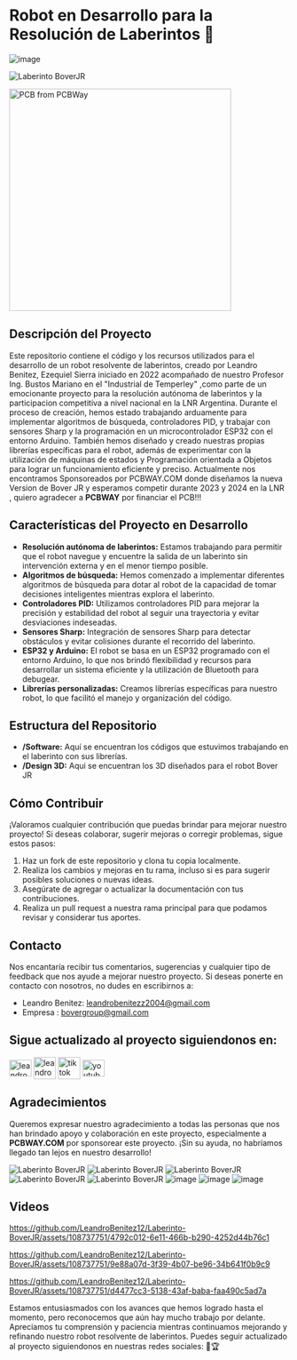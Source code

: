 # Robot en Desarrollo para la Resolución de Laberintos 🚧

![image](https://github.com/LeandroBenitez12/Laberinto-BoverJR/assets/108737751/fc53aeef-5db7-40ba-8f84-613de3c5e623)

![Laberinto BoverJR](https://github.com/LeandroBenitez12/Laberinto-BoverJR/assets/108737751/8e0e0711-0f1c-469e-903a-441d05014f11) 

<a href="https://www.pcbway.com/project/shareproject/Bover_JR_Maze_Robot_1de85bd7.html"><img src="https://www.pcbway.com/project/img/images/frompcbway-1220.png" alt="PCB from PCBWay" width=400 /></a>

## Descripción del Proyecto

Este repositorio contiene el código y los recursos utilizados para el desarrollo de un robot resolvente de laberintos, creado por Leandro Benitez, Ezequiel Sierra iniciado en 2022 acompañado de nuestro Profesor Ing. Bustos Mariano en el "Industrial de Temperley" ,como parte de un emocionante proyecto para la resolución autónoma de laberintos y la participacion competitiva a nivel nacional en la LNR Argentina. Durante el proceso de creación, hemos estado trabajando arduamente para implementar algoritmos de búsqueda, controladores PID, y trabajar con sensores Sharp y la programación en un microcontrolador ESP32 con el entorno Arduino. También hemos diseñado y creado nuestras propias librerías específicas para el robot, además de experimentar con la utilización de máquinas de estados y Programación orientada a Objetos para lograr un funcionamiento eficiente y preciso.
Actualmente nos encontramos Sponsoreados por PCBWAY.COM donde diseñamos la nueva Version de Bover JR y esperamos competir durante 2023 y 2024 en la LNR , quiero agradecer a **PCBWAY** por financiar el PCB!!!

## Características del Proyecto en Desarrollo

- **Resolución autónoma de laberintos:** Estamos trabajando para permitir que el robot navegue y encuentre la salida de un laberinto sin intervención externa y en el menor tiempo posible.
- **Algoritmos de búsqueda:** Hemos comenzado a implementar diferentes algoritmos de búsqueda para dotar al robot de la capacidad de tomar decisiones inteligentes mientras explora el laberinto.
- **Controladores PID:** Utilizamos controladores PID para mejorar la precisión y estabilidad del robot al seguir una trayectoria y evitar desviaciones indeseadas.
- **Sensores Sharp:** Integración de sensores Sharp para detectar obstáculos y evitar colisiones durante el recorrido del laberinto.
- **ESP32 y Arduino:** El robot se basa en un ESP32 programado con el entorno Arduino, lo que nos brindó flexibilidad y recursos para desarrollar un sistema eficiente y la utilización de Bluetooth para debugear.
- **Librerías personalizadas:** Creamos librerías específicas para nuestro robot, lo que facilitó el manejo y organización del código.

## Estructura del Repositorio

- **/Software:** Aquí se encuentran los códigos que estuvimos trabajando en el laberinto con sus librerías.
- **/Design 3D:** Aqui se encuentran los 3D diseñados para el robot Bover JR 

## Cómo Contribuir

¡Valoramos cualquier contribución que puedas brindar para mejorar nuestro proyecto! Si deseas colaborar, sugerir mejoras o corregir problemas, sigue estos pasos:

1. Haz un fork de este repositorio y clona tu copia localmente.
2. Realiza los cambios y mejoras en tu rama, incluso si es para sugerir posibles soluciones o nuevas ideas.
3. Asegúrate de agregar o actualizar la documentación con tus contribuciones.
4. Realiza un pull request a nuestra rama principal para que podamos revisar y considerar tus aportes.

## Contacto

Nos encantaría recibir tus comentarios, sugerencias y cualquier tipo de feedback que nos ayude a mejorar nuestro proyecto. Si deseas ponerte en contacto con nosotros, no dudes en escribirnos a:

- Leandro Benitez: leandrobenitezz2004@gmail.com
- Empresa : bovergroup@gmail.com

## Sigue actualizado al proyecto siguiendonos en: 
<p align="left">
<a href="https://www.linkedin.com/in/leandro-benitez-995299211/" target="blank"><img align="center" src="https://raw.githubusercontent.com/rahuldkjain/github-profile-readme-generator/master/src/images/icons/Social/linked-in-alt.svg" alt="leandrobenitez" height="30" width="40" /></a>
<a href="https://www.instagram.com/bovergroup/" target="blank"><img align="center" src="https://seeklogo.com/images/I/instagram-new-2016-logo-D9D42A0AD4-seeklogo.com.png" alt="leandrobenitez" height="40" width="40" /></a>
<a href="https://www.tiktok.com/@bovergroup" target="blank"><img align="center" src="https://seeklogo.com/images/T/tiktok-app-icon-logo-0F5AD7AE01-seeklogo.com.png" alt="tiktok" height="40" width="40" /></a>
<a href="https://www.youtube.com/channel/UCQPRyj8CMgbOlkj3WffF_tw" target="blank"><img align="center" src="https://seeklogo.com/images/Y/youtube-icon-logo-521820CDD7-seeklogo.com.png" alt="youtube" height="30" width="40" /></a>
</p>


## Agradecimientos

Queremos expresar nuestro agradecimiento a todas las personas que nos han brindado apoyo y colaboración en este proyecto, especialmente a **PCBWAY.COM** por sponsorear este proyecto. ¡Sin su ayuda, no habríamos llegado tan lejos en nuestro desarrollo!

![Laberinto BoverJR](https://github.com/LeandroBenitez12/Laberinto-BoverJR/assets/108737751/4e4e53b1-e5e6-4691-9619-d417209de591)
![Laberinto BoverJR](https://github.com/LeandroBenitez12/Laberinto-BoverJR/assets/108737751/d50ac377-7201-42da-962b-15cb5874c8b7)
![Laberinto BoverJR](https://github.com/LeandroBenitez12/Laberinto-BoverJR/assets/108737751/b0dd3f8c-162c-4cc2-8012-adb96595a418)
![Laberinto BoverJR](https://github.com/LeandroBenitez12/Laberinto-BoverJR/assets/108737751/e94b0c0e-6da6-49c8-a3d7-7009d5a12b78)
![Laberinto BoverJR](https://github.com/LeandroBenitez12/Laberinto-BoverJR/assets/108737751/f38d6a19-3825-473d-ae85-92a67c5c4408)
![image](https://github.com/LeandroBenitez12/Laberinto-BoverJR/assets/108737751/926bf049-f514-41b0-b6cc-3085ceb5d284)
![image](https://github.com/LeandroBenitez12/Laberinto-BoverJR/assets/108737751/26ac8aea-198e-4bc6-a77e-82f2f16d6833)
![image](https://github.com/LeandroBenitez12/Laberinto-BoverJR/assets/108737751/3fbfac87-b106-4f07-b628-7e345b7d17ae)

## Videos


https://github.com/LeandroBenitez12/Laberinto-BoverJR/assets/108737751/4792c012-6e11-466b-b290-4252d44b76c1

https://github.com/LeandroBenitez12/Laberinto-BoverJR/assets/108737751/9e88a07d-3f39-4b07-be96-34b641f0b9c9

https://github.com/LeandroBenitez12/Laberinto-BoverJR/assets/108737751/d4477cc3-5138-43af-baba-faa490c5ad7a


Estamos entusiasmados con los avances que hemos logrado hasta el momento, pero reconocemos que aún hay mucho trabajo por delante. Apreciamos tu comprensión y paciencia mientras continuamos mejorando y refinando nuestro robot resolvente de laberintos. Puedes seguir actualizado al proyecto siguiendonos en nuestras redes sociales:
🤖🏆

